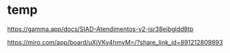 # temp

https://gamma.app/docs/SIAD-Atendimentos-v2-jsr38ejbgldd8tp

https://miro.com/app/board/uXjVKy4hmyM=/?share_link_id=891212809893
